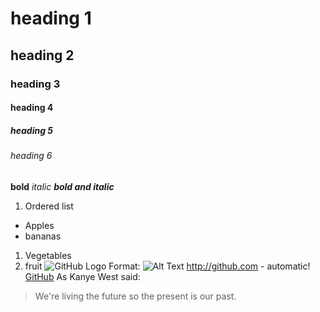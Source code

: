 # heading 1
## heading 2
### heading 3
#### heading 4
##### heading 5
###### heading 6
**bold**
*italic*
***bold and italic***
1. Ordered list
- Apples
- bananas
1. Vegetables
2. fruit
![GitHub Logo](/images/logo.png)
Format: ![Alt Text](url)
http://github.com - automatic!
[GitHub](http://github.com)
As Kanye West said:

> We're living the future so
> the present is our past.

